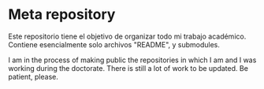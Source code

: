 # Meta repository

Este repositorio tiene el objetivo de organizar todo mi trabajo académico. Contiene esencialmente solo archivos "README", y submodules.

I am in the process of making public the repositories in which I am and I was working during the doctorate. There is still a lot of work to be updated. Be patient, please.



